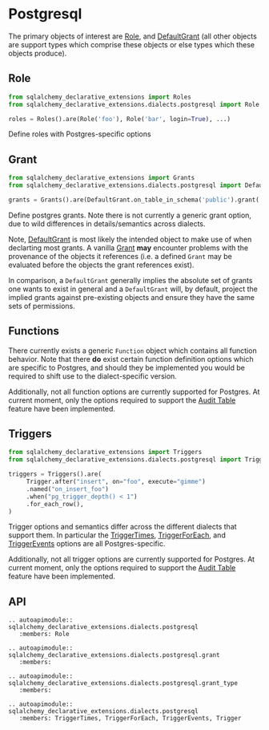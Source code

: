 # Postgresql

The primary objects of interest are [Role](postgresql.Role), and
[DefaultGrant](DefaultGrant) (all other objects are support types which comprise
these objects or else types which these objects produce).

## Role

```python
from sqlalchemy_declarative_extensions import Roles
from sqlalchemy_declarative_extensions.dialects.postgresql import Role

roles = Roles().are(Role('foo'), Role('bar', login=True), ...)
```

Define roles with Postgres-specific options

## Grant

```python
from sqlalchemy_declarative_extensions import Grants
from sqlalchemy_declarative_extensions.dialects.postgresql import DefaultGrant

grants = Grants().are(DefaultGrant.on_table_in_schema('public').grant('select', to='foo'), ...)
```

Define postgres grants. Note there is not currently a generic grant option, due
to wild differences in details/semantics across dialects.

Note, [DefaultGrant](DefaultGrant) is most likely the intended object to make
use of when declarting most grants. A vanilla [Grant](Grant) **may** encounter
problems with the provenance of the objects it references (i.e. a defined
`Grant` may be evaluated before the objects the grant references exist).

In comparison, a `DefaultGrant` generally implies the absolute set of grants one
wants to exist in general and a `DefaultGrant` will, by default, project the
implied grants against pre-existing objects and ensure they have the same sets
of permissions.

## Functions

There currently exists a generic `Function` object which contains all function
behavior. Note that there **do** exist certain function definition options which
are specific to Postgres, and should they be implemented you would be required
to shift use to the dialect-specific version.

Additionally, not all function options are currently supported for Postgres. At
current moment, only the options required to support the
[Audit Table](../audit_tables.md) feature have been implemented.

## Triggers

```python
from sqlalchemy_declarative_extensions import Triggers
from sqlalchemy_declarative_extensions.dialects.postgresql import Trigger

triggers = Triggers().are(
     Trigger.after("insert", on="foo", execute="gimme")
     .named("on_insert_foo")
     .when("pg_trigger_depth() < 1")
     .for_each_row(),
)
```

Trigger options and semantics differ across the different dialects that support
them. In particular the [TriggerTimes](TriggerTimes),
[TriggerForEach](TriggerForEach), and [TriggerEvents](TriggerEvents) options are
all Postgres-specific.

Additionally, not all trigger options are currently supported for Postgres. At
current moment, only the options required to support the
[Audit Table](../audit_tables.md) feature have been implemented.

## API

```{eval-rst}
.. autoapimodule:: sqlalchemy_declarative_extensions.dialects.postgresql
   :members: Role
```

```{eval-rst}
.. autoapimodule:: sqlalchemy_declarative_extensions.dialects.postgresql.grant
   :members:
```

```{eval-rst}
.. autoapimodule:: sqlalchemy_declarative_extensions.dialects.postgresql.grant_type
   :members:
```

```{eval-rst}
.. autoapimodule:: sqlalchemy_declarative_extensions.dialects.postgresql
   :members: TriggerTimes, TriggerForEach, TriggerEvents, Trigger
```
